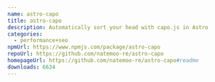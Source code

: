 ```yaml
---
name: astro-capo
title: astro-capo
description: Automatically sort your head with capo.js in Astro
categories:
  - performance+seo
npmUrl: https://www.npmjs.com/package/astro-capo
repoUrl: https://github.com/natemoo-re/astro-capo
homepageUrl: https://github.com/natemoo-re/astro-capo#readme
downloads: 6634
---
```

